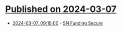 # [Published on 2024-03-07](index.md)

* [2024-03-07, 09:19:00](https://soylentnews.org/meta/article.pl?sid=24/03/06/239238&from=rss) - [SN Funding Secure](https://soylentnews.org/meta/article.pl?sid=24/03/06/239238&from=rss)
